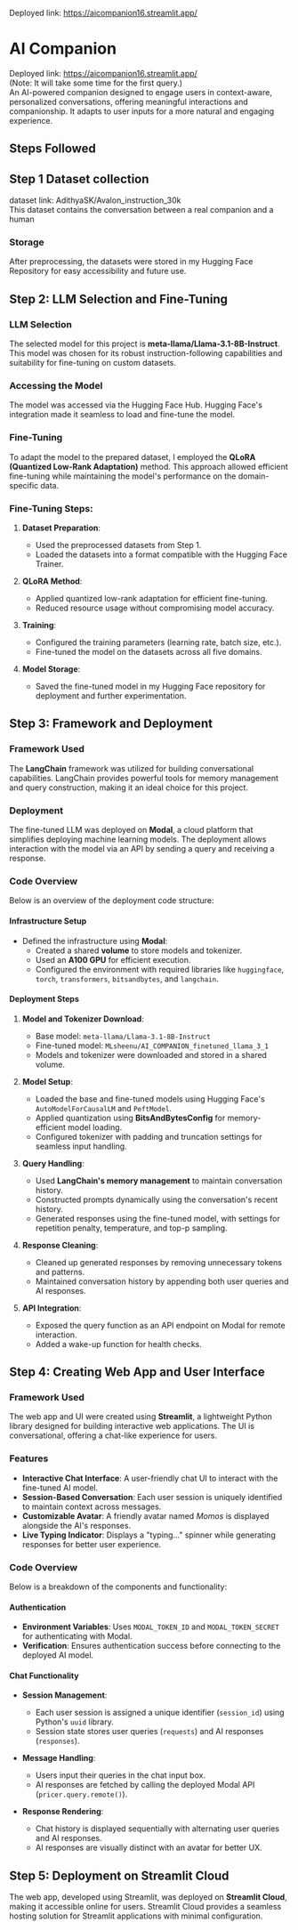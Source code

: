 Deployed link: https://aicompanion16.streamlit.app/



# AI Companion
Deployed link: https://aicompanion16.streamlit.app/                                                            
(Note: It will take some time for the first query.)                                                                                                                                    
An AI-powered companion designed to engage users in context-aware, personalized conversations, offering meaningful interactions and companionship. It adapts to user inputs for a more natural and engaging experience.

## Steps Followed  

## Step 1 Dataset collection

  dataset link: AdithyaSK/Avalon_instruction_30k                                            
  This dataset contains the conversation between a real companion and a human


### Storage
After preprocessing, the datasets were stored in my Hugging Face Repository for easy accessibility and future use.


## Step 2: LLM Selection and Fine-Tuning

### LLM Selection
The selected model for this project is **meta-llama/Llama-3.1-8B-Instruct**. This model was chosen for its robust instruction-following capabilities and suitability for fine-tuning on custom datasets.

### Accessing the Model
The model was accessed via the Hugging Face Hub. Hugging Face's integration made it seamless to load and fine-tune the model.

### Fine-Tuning
To adapt the model to the prepared dataset, I employed the **QLoRA (Quantized Low-Rank Adaptation)** method. This approach allowed efficient fine-tuning while maintaining the model's performance on the domain-specific data.

### Fine-Tuning Steps:
1. **Dataset Preparation**:
   - Used the preprocessed datasets from Step 1.
   - Loaded the datasets into a format compatible with the Hugging Face Trainer.
   
2. **QLoRA Method**:
   - Applied quantized low-rank adaptation for efficient fine-tuning.
   - Reduced resource usage without compromising model accuracy.
   
3. **Training**:
   - Configured the training parameters (learning rate, batch size, etc.).
   - Fine-tuned the model on the datasets across all five domains.

4. **Model Storage**:
   - Saved the fine-tuned model in my Hugging Face repository for deployment and further experimentation.


## Step 3: Framework and Deployment

### Framework Used
The **LangChain** framework was utilized for building conversational capabilities. LangChain provides powerful tools for memory management and query construction, making it an ideal choice for this project.

### Deployment
The fine-tuned LLM was deployed on **Modal**, a cloud platform that simplifies deploying machine learning models. The deployment allows interaction with the model via an API by sending a query and receiving a response.

### Code Overview
Below is an overview of the deployment code structure:

#### Infrastructure Setup
- Defined the infrastructure using **Modal**:
  - Created a shared **volume** to store models and tokenizer.
  - Used an **A100 GPU** for efficient execution.
  - Configured the environment with required libraries like `huggingface`, `torch`, `transformers`, `bitsandbytes`, and `langchain`.

#### Deployment Steps
1. **Model and Tokenizer Download**:
   - Base model: `meta-llama/Llama-3.1-8B-Instruct`
   - Fine-tuned model: `MLsheenu/AI_COMPANION_finetuned_llama_3_1`
   - Models and tokenizer were downloaded and stored in a shared volume.

2. **Model Setup**:
   - Loaded the base and fine-tuned models using Hugging Face's `AutoModelForCausalLM` and `PeftModel`.
   - Applied quantization using **BitsAndBytesConfig** for memory-efficient model loading.
   - Configured tokenizer with padding and truncation settings for seamless input handling.

3. **Query Handling**:
   - Used **LangChain's memory management** to maintain conversation history.
   - Constructed prompts dynamically using the conversation's recent history.
   - Generated responses using the fine-tuned model, with settings for repetition penalty, temperature, and top-p sampling.

4. **Response Cleaning**:
   - Cleaned up generated responses by removing unnecessary tokens and patterns.
   - Maintained conversation history by appending both user queries and AI responses.

5. **API Integration**:
   - Exposed the query function as an API endpoint on Modal for remote interaction.
   - Added a wake-up function for health checks.


## Step 4: Creating Web App and User Interface

### Framework Used
The web app and UI were created using **Streamlit**, a lightweight Python library designed for building interactive web applications. The UI is conversational, offering a chat-like experience for users.

### Features
- **Interactive Chat Interface**: A user-friendly chat UI to interact with the fine-tuned AI model.
- **Session-Based Conversation**: Each user session is uniquely identified to maintain context across messages.
- **Customizable Avatar**: A friendly avatar named *Momos* is displayed alongside the AI's responses.
- **Live Typing Indicator**: Displays a "typing..." spinner while generating responses for better user experience.

### Code Overview
Below is a breakdown of the components and functionality:

#### Authentication
- **Environment Variables**: Uses `MODAL_TOKEN_ID` and `MODAL_TOKEN_SECRET` for authenticating with Modal.
- **Verification**: Ensures authentication success before connecting to the deployed AI model.

#### Chat Functionality
- **Session Management**:
  - Each user session is assigned a unique identifier (`session_id`) using Python's `uuid` library.
  - Session state stores user queries (`requests`) and AI responses (`responses`).

- **Message Handling**:
  - Users input their queries in the chat input box.
  - AI responses are fetched by calling the deployed Modal API (`pricer.query.remote()`).

- **Response Rendering**:
  - Chat history is displayed sequentially with alternating user queries and AI responses.
  - AI responses are visually distinct with an avatar for better UX.


## Step 5: Deployment on Streamlit Cloud

The web app, developed using Streamlit, was deployed on **Streamlit Cloud**, making it accessible online for users. Streamlit Cloud provides a seamless hosting solution for Streamlit applications with minimal configuration.



